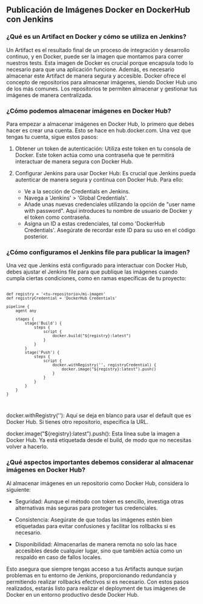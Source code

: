 <h2 align="left"> Publicación de Imágenes Docker en DockerHub con Jenkins </h2>

<h3 align="left"> ¿Qué es un Artifact en Docker y cómo se utiliza en Jenkins?
 </h3>
<p align="left">  Un Artifact es el resultado final de un proceso de integración y desarrollo continuo, y en Docker, puede ser la imagen que montamos para correr nuestros tests. Esta imagen de Docker es crucial porque encapsula todo lo necesario para que una aplicación funcione. Además, es necesario almacenar este Artifact de manera segura y accesible. Docker ofrece el concepto de repositorios para almacenar imágenes, siendo Docker Hub uno de los más comunes. Los repositorios te permiten almacenar y gestionar tus imágenes de manera centralizada.

 </p>

<h3 align="left"> ¿Cómo podemos almacenar imágenes en Docker Hub? </h3>

<p align="left">  Para empezar a almacenar imágenes en Docker Hub, lo primero que debes hacer es crear una cuenta. Esto se hace en hub.docker.com. Una vez que tengas tu cuenta, sigue estos pasos:

1. Obtener un token de autenticación: Utiliza este token en tu consola de Docker. Este token actúa como una contraseña que te permitirá interactuar de manera segura con Docker Hub.

2. Configurar Jenkins para usar Docker Hub: Es crucial que Jenkins pueda autenticar de manera segura y continua con Docker Hub. Para ello:
    * Ve a la sección de Credentials en Jenkins.
    * Navega a 'Jenkins' > 'Global Credentials'.
    * Añade unas nuevas credenciales utilizando la opción de "user name with password". Aquí introduces tu nombre de usuario de Docker y el token como contraseña.
    * Asigna un ID a estas credenciales, tal como 'DockerHub Credentials'. Asegúrate de recordar este ID para su uso en el código posterior.

 </p>


<h3 align="left"> ¿Cómo configuramos el Jenkins file para publicar la imagen? </h3>

<p align="left">  Una vez que Jenkins está configurado para interactuar con Docker Hub, debes ajustar el Jenkins file para que publique las imágenes cuando cumpla ciertas condiciones, como en ramas específicas de tu proyecto:

<code> 

    def registry = '<tu-repositorio>/mi-imagen'
    def registryCredential = 'DockerHub Credentials'

    pipeline {
        agent any

        stages {
            stage('Build') {
                steps {
                    script {
                        docker.build("${registry}:latest")
                    }
                }
            }
            stage('Push') {
                steps {
                    script {
                        docker.withRegistry('', registryCredential) {
                            docker.image("${registry}:latest").push()
                        }
                    }
                }
            }
        }
    }
    
</code>

docker.withRegistry(''): Aquí se deja en blanco para usar el default que es Docker Hub. Si tienes otro repositorio, especifica la URL.

docker.image("${registry}:latest").push(): Esta línea sube la imagen a Docker Hub. Ya está etiquetada desde el build, de modo que no necesitas volver a hacerlo.

</p>

<h3 align="left"> ¿Qué aspectos importantes debemos considerar al almacenar imágenes en Docker Hub? </h3>

<p align="left">  Al almacenar imágenes en un repositorio como Docker Hub, considera lo siguiente:

* Seguridad: Aunque el método con token es sencillo, investiga otras alternativas más seguras para proteger tus credenciales.

* Consistencia: Asegúrate de que todas las imágenes estén bien etiquetadas para evitar confusiones y facilitar los rollbacks si es necesario.

* Disponibilidad: Almacenarlas de manera remota no solo las hace accesibles desde cualquier lugar, sino que también actúa como un respaldo en caso de fallos locales.

Esto asegura que siempre tengas acceso a tus Artifacts aunque surjan problemas en tu entorno de Jenkins, proporcionando redundancia y permitiendo realizar rollbacks efectivos si es necesario. Con estos pasos realizados, estarás listo para realizar el deployment de tus imágenes de Docker en un entorno productivo desde Docker Hub.

 </p>